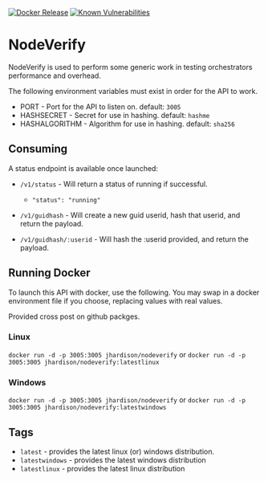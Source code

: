 [![Docker Release](https://github.com/jmhardison/nodeverify/actions/workflows/docker-release.yml/badge.svg)](https://github.com/jmhardison/nodeverify/actions/workflows/docker-release.yml) [![Known Vulnerabilities](https://snyk.io/test/github/jmhardison/nodeverify/badge.svg?targetFile=package.json)](https://snyk.io/test/github/jmhardison/nodeverify?targetFile=package.json)
# NodeVerify
NodeVerify is used to perform some generic work in testing orchestrators performance and overhead.

The following environment variables must exist in order for the API to work.

* PORT - Port for the API to listen on. default: `3005`
* HASHSECRET - Secret for use in hashing. default: `hashme`
* HASHALGORITHM - Algorithm for use in hashing. default: `sha256`

## Consuming
A status endpoint is available once launched:

* `/v1/status` - Will return a status of running if successful.
  * `"status": "running"`

* `/v1/guidhash` - Will create a new guid userid, hash that userid, and return the payload.
* `/v1/guidhash/:userid` - Will hash the :userid provided, and return the payload.


## Running Docker

To launch this API with docker, use the following. You may swap in a docker environment file if you choose, replacing values with real values.

Provided cross post on github packges.

### Linux
`docker run -d -p 3005:3005 jhardison/nodeverify`
or
`docker run -d -p 3005:3005 jhardison/nodeverify:latestlinux`

### Windows
`docker run -d -p 3005:3005 jhardison/nodeverify`
or
`docker run -d -p 3005:3005 jhardison/nodeverify:latestwindows`

## Tags

* `latest` - provides the latest linux (or) windows distribution.
* `latestwindows` - provides the latest windows distribution
* `latestlinux` - provides the latest linux distribution
